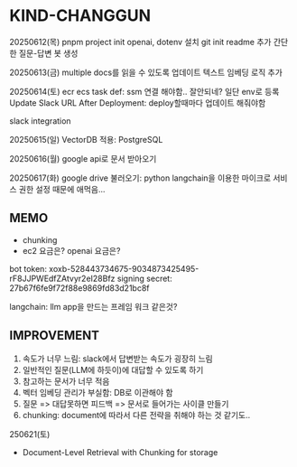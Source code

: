 # KIND-CHANGGUN

20250612(목)
pnpm project init
openai, dotenv 설치
git init
readme 추가
간단한 질문-답변 봇 생성

20250613(금)
multiple docs를 읽을 수 있도록 업데이트
텍스트 임베딩 로직 추가

20250614(토)
ecr
ecs
task def: ssm 연결 해야함.. 잘안되네? 일단 env로 등록
Update Slack URL After Deployment: deploy할때마다 업데이트 해줘야함

slack integration

20250615(일)
VectorDB 적용: PostgreSQL

20250616(월)
google api로 문서 받아오기

20250617(화)
google drive 불러오기: python langchain을 이용한 마이크로 서비스
권한 설정 때문에 애먹음...

## MEMO

- chunking
- ec2 요금은? openai 요금은?

bot token: xoxb-528443734675-9034873425495-rF8JJPWEdfZAtvyr2eI28Bfz
signing secret: 27b67f6fe9f72f88e9869fd83d21bc8f

langchain: llm app을 만드는 프레임 워크 같은것?

## IMPROVEMENT

1. 속도가 너무 느림: slack에서 답변받는 속도가 굉장히 느림
2. 일반적인 질문(LLM에 하듯이)에 대답할 수 있도록 하기
3. 참고하는 문서가 너무 적음
4. 벡터 임베딩 관리가 부실함: DB로 이관해야 함
5. 질문 => 대답못하면 피드백 => 문서로 들어가는 사이클 만들기
6. chunking: document에 따라서 다른 전략을 취해야 하는 것 같기도..

250621(토)

- Document-Level Retrieval with Chunking for storage
